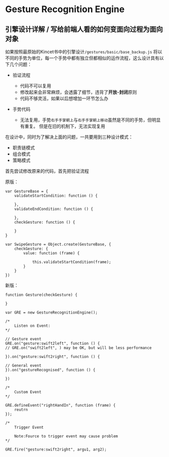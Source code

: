# Gesture Recognition Engine

## 引擎设计详解 / 写给前端人看的如何变面向过程为面向对象

如果按照最原始的Kincet书中的引擎设计`/gestures/basic/base_backup.js`
将以不同的手势为单位，每一个手势中都有独立但都相似的运作流程，这么设计具有以下几个问题：

- 验证流程
	- 代码不可以复用
	- 修改起来会非常麻烦，会透露了细节，违背了**开放-封闭**原则
	- 代码不够灵活，如果以后想增加一环节怎么办

- 手势代码
	- 无法复用，手势`右手手掌朝上`与`右手手掌朝上移动`虽然是不同的手势，但明显有重复。
	但是在旧的机制下，无法实现复用

在设计中，同时为了解决上面的问题，一共要用到三种设计模式：

- 职责链模式
- 组合模式
- 策略模式

首先尝试修改原来的代码，首先把验证流程

原版：

```
var GestureBase = {
    validateStartCondition: function () {

    },
    validateEndCondition: function () {

    },
    checkGesture: function () {

    }
}

var SwipeGesture = Object.create(GestureBase, {
    checkGesture: {
        value: function (frame) {

            this.validateStartCondition(frame);
        }
    }
})
```

新版：

```
function Gesture(checkGesture) {
    
}
```


```
var GRE = new GestureRecognitionEngine();

/*
    Listen on Event:
*/

// Gesture event
GRE.on("gesture:swift2left", function () {
// GRE.on("swift2left", ) may be OK, but will be less performance

}).on("gesture:swift2right", function () {

// General event
}).on("gestureRecognised", function () {

})

/*
    Custom Event
*/

GRE.defineEvent("rightHandIn", function (frame) {
    reutrn 
});

/*
    Trigger Event

    Note:Fource to trigger event may cause problem
*/

GRE.fire("gesture:swift2right", argu1, arg2);

```



